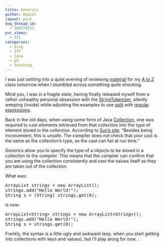 ```yaml
---
title: Generics
author: Daniel
layout: post
dsq_thread_id:
  - 388278213
pvc_views:
  - 371
categories:
  - blog
  - ITP
  - java
  - p5
  - teaching_
---
```

<p>I was just settling into a quiet evening of reviewing <a href="http://www.shiffman.net/teaching/a2z/concordance/">material</a> for my <a href="http://www.shiffman.net/teaching/a2z/">A to Z</a> class tomorrow when I stumbled across something quite shocking.  </p>
<p>Mind you, I was in a fragile state, having finally released myself from a rather unhealthy personal obsession with the <a href="http://java.sun.com/j2se/1.5.0/docs/api/java/util/StringTokenizer.html">StringTokenizer</a>, silently weeping (inside) while adjusting the examples to use <a href="http://java.sun.com/j2se/1.5.0/docs/api/java/lang/String.html#split(java.lang.String)">split</a> with <a href="http://regex.info/">regular expressions</a>.</p>
<p>Back in the old days, when using some form of Java <a href="http://java.sun.com/j2se/1.5.0/docs/api/java/util/Collection.html">Collection</a>, one was required to cast elements retrieved from that collection into the type of element stored in the collection.  According to <a href="http://java.sun.com/j2se/1.5.0/docs/guide/language/generics.html">Sun&#8217;s site</a>: &#8220;Besides being inconvenient, this is unsafe. The compiler does not check that your cast is the same as the collection&#8217;s type, so the cast can fail at run time.&#8221;</p>
<p><i>Generics</i> allow you to specify the type of a objects to be stored in a collection to the compiler.  This means that the compiler can confirm that you are using the collection consistently and cast the values itself as they are taken out of the collection.</p>
<p>What was:</p>
<pre lang="java">
ArrayList strings = new ArrayList();
strings.add("Hello World!");
String s = (String) strings.get(0);
</pre>
<p>is now:</p>
<pre lang="java">
ArrayList&lt;String&gt; strings = new ArrayList&lt;String&gt;();
strings.add("Hello World!");
String s = strings.get(0);
</pre>
<p>Frankly, the syntax is a little ugly and awkward (esp. when you start getting into collections with keys and values), but I&#8217;ll play along for now. . .  </p>
